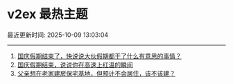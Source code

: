 # v2ex 最热主题

最近更新时间: 2025-10-09 13:03:04

--- 
1. [国庆假期结束了，快说说大伙假期都干了什么有意思的事情？](https://www.v2ex.com/t/1163783) 
2. [国庆假期结束，说说你在高速上红温的瞬间](https://www.v2ex.com/t/1163792) 
3. [父亲想在老家建房保宅基地，但预计不会居住，该不该建？](https://www.v2ex.com/t/1163795) 

